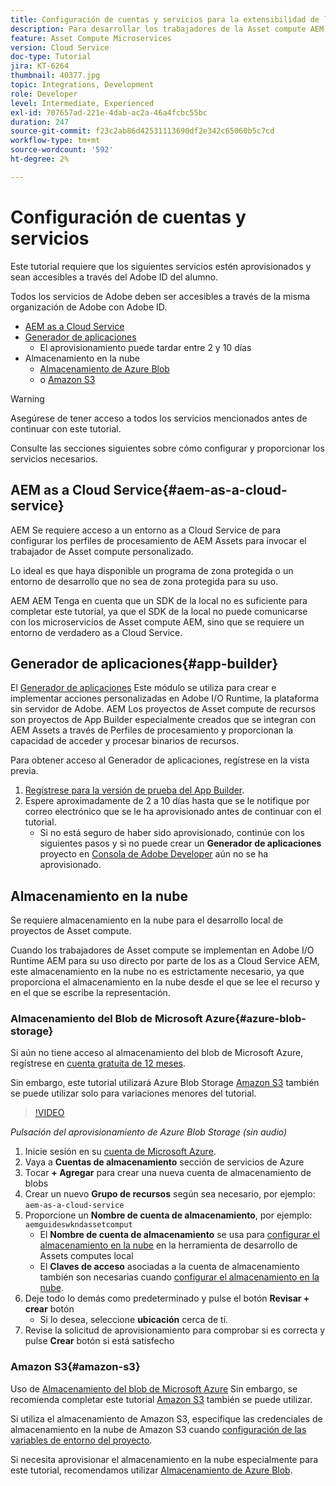 ```yaml
---
title: Configuración de cuentas y servicios para la extensibilidad de la Asset compute
description: Para desarrollar los trabajadores de la Asset compute AEM, es necesario tener acceso a cuentas y servicios, incluido el almacenamiento as a Cloud Service, el App Builder y el almacenamiento en la nube que proporciona Microsoft o Amazon.
feature: Asset Compute Microservices
version: Cloud Service
doc-type: Tutorial
jira: KT-6264
thumbnail: 40377.jpg
topic: Integrations, Development
role: Developer
level: Intermediate, Experienced
exl-id: 707657ad-221e-4dab-ac2a-46a4fcbc55bc
duration: 247
source-git-commit: f23c2ab86d42531113690df2e342c65060b5c7cd
workflow-type: tm+mt
source-wordcount: '592'
ht-degree: 2%

---
```


# Configuración de cuentas y servicios

Este tutorial requiere que los siguientes servicios estén aprovisionados y sean accesibles a través del Adobe ID del alumno.

Todos los servicios de Adobe deben ser accesibles a través de la misma organización de Adobe con Adobe ID.

+ [AEM as a Cloud Service](#aem-as-a-cloud-service)
+ [Generador de aplicaciones](#app-builder)
   + El aprovisionamiento puede tardar entre 2 y 10 días
+ Almacenamiento en la nube
   + [Almacenamiento de Azure Blob](https://azure.microsoft.com/en-us/services/storage/blobs/)
   + o [Amazon S3](https://aws.amazon.com/s3/?did=ft_card&amp;trk=ft_card)

>[!WARNING]
>
>Asegúrese de tener acceso a todos los servicios mencionados antes de continuar con este tutorial.
> 
> Consulte las secciones siguientes sobre cómo configurar y proporcionar los servicios necesarios.

## AEM as a Cloud Service{#aem-as-a-cloud-service}

AEM Se requiere acceso a un entorno as a Cloud Service de para configurar los perfiles de procesamiento de AEM Assets para invocar el trabajador de Asset compute personalizado.

Lo ideal es que haya disponible un programa de zona protegida o un entorno de desarrollo que no sea de zona protegida para su uso.

AEM AEM Tenga en cuenta que un SDK de la local no es suficiente para completar este tutorial, ya que el SDK de la local no puede comunicarse con los microservicios de Asset compute AEM, sino que se requiere un entorno de verdadero as a Cloud Service.

## Generador de aplicaciones{#app-builder}

El [Generador de aplicaciones](https://developer.adobe.com/app-builder/) Este módulo se utiliza para crear e implementar acciones personalizadas en Adobe I/O Runtime, la plataforma sin servidor de Adobe. AEM Los proyectos de Asset compute de recursos son proyectos de App Builder especialmente creados que se integran con AEM Assets a través de Perfiles de procesamiento y proporcionan la capacidad de acceder y procesar binarios de recursos.

Para obtener acceso al Generador de aplicaciones, regístrese en la vista previa.

1. [Regístrese para la versión de prueba del App Builder](https://developer.adobe.com/app-builder/trial/).
1. Espere aproximadamente de 2 a 10 días hasta que se le notifique por correo electrónico que se le ha aprovisionado antes de continuar con el tutorial.
   + Si no está seguro de haber sido aprovisionado, continúe con los siguientes pasos y si no puede crear un __Generador de aplicaciones__ proyecto en [Consola de Adobe Developer](https://developer.adobe.com/console/) aún no se ha aprovisionado.

## Almacenamiento en la nube

Se requiere almacenamiento en la nube para el desarrollo local de proyectos de Asset compute.

Cuando los trabajadores de Asset compute se implementan en Adobe I/O Runtime AEM para su uso directo por parte de los as a Cloud Service AEM, este almacenamiento en la nube no es estrictamente necesario, ya que proporciona el almacenamiento en la nube desde el que se lee el recurso y en el que se escribe la representación.

### Almacenamiento del Blob de Microsoft Azure{#azure-blob-storage}

Si aún no tiene acceso al almacenamiento del blob de Microsoft Azure, regístrese en [cuenta gratuita de 12 meses](https://azure.microsoft.com/en-us/free/).

Sin embargo, este tutorial utilizará Azure Blob Storage [Amazon S3](#amazon-s3) también se puede utilizar solo para variaciones menores del tutorial.

>[!VIDEO](https://video.tv.adobe.com/v/40377?quality=12&learn=on)

_Pulsación del aprovisionamiento de Azure Blob Storage (sin audio)_

1. Inicie sesión en su [cuenta de Microsoft Azure](https://azure.microsoft.com/en-us/account/).
1. Vaya a __Cuentas de almacenamiento__ sección de servicios de Azure
1. Tocar __+ Agregar__ para crear una nueva cuenta de almacenamiento de blobs
1. Crear un nuevo __Grupo de recursos__ según sea necesario, por ejemplo: `aem-as-a-cloud-service`
1. Proporcione un __Nombre de cuenta de almacenamiento__, por ejemplo: `aemguideswkndassetcomput`
   + El __Nombre de cuenta de almacenamiento__  se usa para [configurar el almacenamiento en la nube](../develop/environment-variables.md) en la herramienta de desarrollo de Assets computes local
   + El __Claves de acceso__ asociadas a la cuenta de almacenamiento también son necesarias cuando [configurar el almacenamiento en la nube](../develop/environment-variables.md).
1. Deje todo lo demás como predeterminado y pulse el botón __Revisar + crear__ botón
   + Si lo desea, seleccione __ubicación__ cerca de ti.
1. Revise la solicitud de aprovisionamiento para comprobar si es correcta y pulse __Crear__ botón si está satisfecho

### Amazon S3{#amazon-s3}

Uso de [Almacenamiento del blob de Microsoft Azure](#azure-blob-storage) Sin embargo, se recomienda completar este tutorial [Amazon S3](https://aws.amazon.com/s3/?did=ft_card&amp;trk=ft_card) también se puede utilizar.

Si utiliza el almacenamiento de Amazon S3, especifique las credenciales de almacenamiento en la nube de Amazon S3 cuando [configuración de las variables de entorno del proyecto](../develop/environment-variables.md#amazon-s3).

Si necesita aprovisionar el almacenamiento en la nube especialmente para este tutorial, recomendamos utilizar [Almacenamiento de Azure Blob](#azure-blob-storage).
